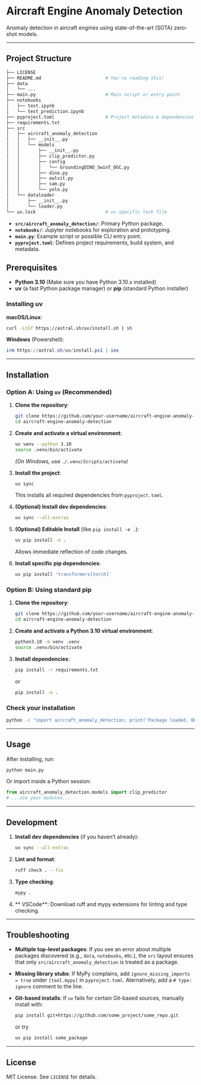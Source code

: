 # Aircraft Engine Anomaly Detection

Anomaly detection in aircraft engines using state-of-the-art (SOTA) zero-shot models.

---

## Project Structure

```bash
├── LICENSE
├── README.md                        # You're reading this!
├── data
│   └── ...
├── main.py                          # Main script or entry point
├── notebooks
│   ├── test.ipynb
│   └── test_prediction.ipynb
├── pyproject.toml                   # Project metadata & dependencies
├── requirements.txt
├── src
│   ├── aircraft_anomaly_detection
│   │   ├── __init__.py
│   │   └── models
│   │       ├── __init__.py
│   │       ├── clip_predictor.py
│   │       ├── config
│   │       │   └── GroundingDINO_SwinT_OGC.py
│   │       ├── dino.py
│   │       ├── owlvit.py
│   │       ├── sam.py
│   │       └── yolo.py
│   └── dataloader
│       ├── __init__.py
│       └── loader.py
└── uv.lock                          # uv-specific lock file
```

- **`src/aircraft_anomaly_detection/`**: Primary Python package.
- **`notebooks/`**: Jupyter notebooks for exploration and prototyping.
- **`main.py`**: Example script or possible CLI entry point.
- **`pyproject.toml`**: Defines project requirements, build system, and metadata.

## Prerequisites

- **Python 3.10** (Make sure you have Python 3.10.x installed)
- **uv** (a fast Python package manager) or **pip** (standard Python installer)

### Installing uv

**macOS/Linux**:
```bash
curl -LsSf https://astral.sh/uv/install.sh | sh
```

**Windows** (Powershell):
```powershell
irm https://astral.sh/uv/install.ps1 | iex
```

---

## Installation

### Option A: Using `uv` (Recommended)

1. **Clone the repository**:
   ```bash
   git clone https://github.com/your-username/aircraft-engine-anomaly-detection.git
   cd aircraft-engine-anomaly-detection
   ```

2. **Create and activate a virtual environment**:
   ```bash
   uv venv --python 3.10
   source .venv/bin/activate
   ```
   *(On Windows, use `./.venv/Scripts/activate`)*

3. **Install the project**:
   ```bash
   uv sync
   ```
   This installs all required dependencies from `pyproject.toml`.

4. **(Optional) Install dev dependencies**:
   ```bash
   uv sync --all-extras
   ```

5. **(Optional) Editable Install** (like `pip install -e .`):
   ```bash
   uv pip install -e .
   ```
   Allows immediate reflection of code changes.

6. **Install specific  pip dependencies**:
   ```bash
   uv pip install 'transformers[torch]'
   ```

### Option B: Using standard pip

1. **Clone the repository**:
   ```bash
   git clone https://github.com/your-username/aircraft-engine-anomaly-detection.git
   cd aircraft-engine-anomaly-detection
   ```
2. **Create and activate a Python 3.10 virtual environment**:
   ```bash
   python3.10 -m venv .venv
   source .venv/bin/activate
   ```
3. **Install dependencies**:
   ```bash
   pip install -r requirements.txt
   ```
   or
   ```bash
   pip install -e .
   ```
### Check your installation
```bash
python -c "import aircraft_anomaly_detection; print('Package loaded, OK!')"
```
---

## Usage

After installing, run:
```bash
python main.py
```

Or import inside a Python session:
```python
from aircraft_anomaly_detection.models import clip_predictor
# ...use your modules...
```

---

## Development

1. **Install dev dependencies** (if you haven’t already):
   ```bash
   uv sync --all-extras
   ```
2. **Lint and format**:
   ```bash
   ruff check . --fix
   ```
3. **Type checking**:
   ```bash
   mypy .
   ```
4. ** VSCode**: Download ruff and mypy extensions for linting and type checking.
---

## Troubleshooting

- **Multiple top-level packages**: If you see an error about multiple packages discovered (e.g., `data`, `notebooks`, etc.), the `src` layout ensures that only `src/aircraft_anomaly_detection` is treated as a package.
- **Missing library stubs**: If MyPy complains, add `ignore_missing_imports = true` under `[tool.mypy]` in `pyproject.toml`. Aternatively, add a `# type: ignore` comment to the line.
  
- **Git-based installs**: If `uv` fails for certain Git-based sources, manually install with:
  ```bash
  pip install git+https://github.com/some_project/some_repo.git
  ```
  or try
  ```bash
  uv pip install some_package
  ```

---

## License
MIT License. See `LICENSE` for details.



